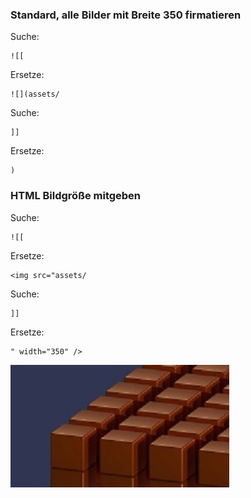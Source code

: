 ### Standard, alle Bilder mit Breite 350 firmatieren
Suche: 
```
![[
```

Ersetze: 
```
![](assets/
```

Suche: 
```
]]
```
Ersetze: 
```
)
```

### HTML Bildgröße mitgeben
Suche: 
```
![[
```
Ersetze: 
```
<img src="assets/
```

Suche: 
```
]]
```
Ersetze: 
```
" width="350" />
```


<img src="assets/shubham-dhage-xvWdG34_uQY-unsplash.jpg" width="350" />